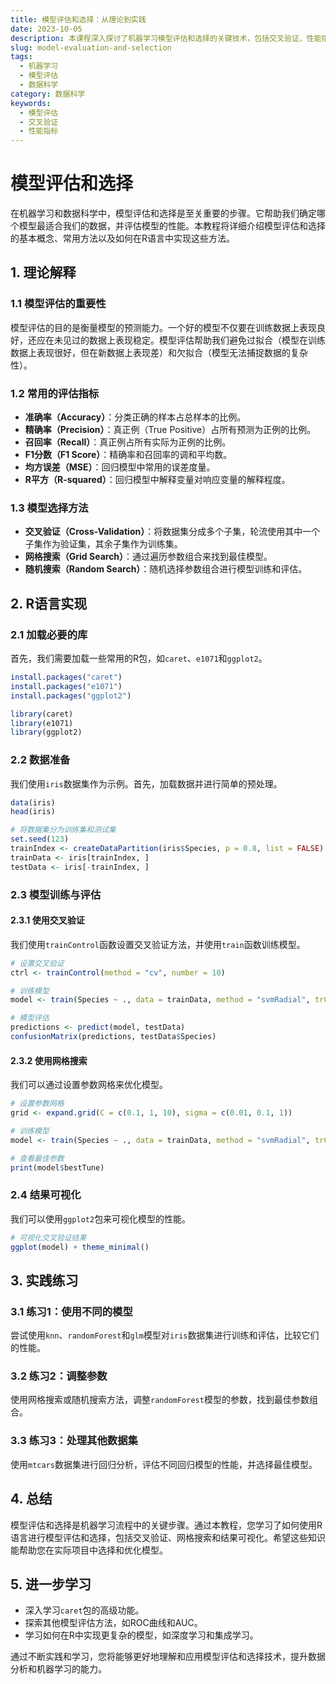 ```yaml
---
title: 模型评估和选择：从理论到实践
date: 2023-10-05
description: 本课程深入探讨了机器学习模型评估和选择的关键技术，包括交叉验证、性能指标和模型选择策略，帮助你构建高效且准确的预测模型。
slug: model-evaluation-and-selection
tags:
  - 机器学习
  - 模型评估
  - 数据科学
category: 数据科学
keywords:
  - 模型评估
  - 交叉验证
  - 性能指标
---
```


# 模型评估和选择

在机器学习和数据科学中，模型评估和选择是至关重要的步骤。它帮助我们确定哪个模型最适合我们的数据，并评估模型的性能。本教程将详细介绍模型评估和选择的基本概念、常用方法以及如何在R语言中实现这些方法。

## 1. 理论解释

### 1.1 模型评估的重要性

模型评估的目的是衡量模型的预测能力。一个好的模型不仅要在训练数据上表现良好，还应在未见过的数据上表现稳定。模型评估帮助我们避免过拟合（模型在训练数据上表现很好，但在新数据上表现差）和欠拟合（模型无法捕捉数据的复杂性）。

### 1.2 常用的评估指标

- **准确率（Accuracy）**：分类正确的样本占总样本的比例。
- **精确率（Precision）**：真正例（True Positive）占所有预测为正例的比例。
- **召回率（Recall）**：真正例占所有实际为正例的比例。
- **F1分数（F1 Score）**：精确率和召回率的调和平均数。
- **均方误差（MSE）**：回归模型中常用的误差度量。
- **R平方（R-squared）**：回归模型中解释变量对响应变量的解释程度。

### 1.3 模型选择方法

- **交叉验证（Cross-Validation）**：将数据集分成多个子集，轮流使用其中一个子集作为验证集，其余子集作为训练集。
- **网格搜索（Grid Search）**：通过遍历参数组合来找到最佳模型。
- **随机搜索（Random Search）**：随机选择参数组合进行模型训练和评估。

## 2. R语言实现

### 2.1 加载必要的库

首先，我们需要加载一些常用的R包，如`caret`、`e1071`和`ggplot2`。

```r
install.packages("caret")
install.packages("e1071")
install.packages("ggplot2")

library(caret)
library(e1071)
library(ggplot2)
```

### 2.2 数据准备

我们使用`iris`数据集作为示例。首先，加载数据并进行简单的预处理。

```r
data(iris)
head(iris)

# 将数据集分为训练集和测试集
set.seed(123)
trainIndex <- createDataPartition(iris$Species, p = 0.8, list = FALSE)
trainData <- iris[trainIndex, ]
testData <- iris[-trainIndex, ]
```

### 2.3 模型训练与评估

#### 2.3.1 使用交叉验证

我们使用`trainControl`函数设置交叉验证方法，并使用`train`函数训练模型。

```r
# 设置交叉验证
ctrl <- trainControl(method = "cv", number = 10)

# 训练模型
model <- train(Species ~ ., data = trainData, method = "svmRadial", trControl = ctrl)

# 模型评估
predictions <- predict(model, testData)
confusionMatrix(predictions, testData$Species)
```

#### 2.3.2 使用网格搜索

我们可以通过设置参数网格来优化模型。

```r
# 设置参数网格
grid <- expand.grid(C = c(0.1, 1, 10), sigma = c(0.01, 0.1, 1))

# 训练模型
model <- train(Species ~ ., data = trainData, method = "svmRadial", trControl = ctrl, tuneGrid = grid)

# 查看最佳参数
print(model$bestTune)
```

### 2.4 结果可视化

我们可以使用`ggplot2`包来可视化模型的性能。

```r
# 可视化交叉验证结果
ggplot(model) + theme_minimal()
```

## 3. 实践练习

### 3.1 练习1：使用不同的模型

尝试使用`knn`、`randomForest`和`glm`模型对`iris`数据集进行训练和评估，比较它们的性能。

### 3.2 练习2：调整参数

使用网格搜索或随机搜索方法，调整`randomForest`模型的参数，找到最佳参数组合。

### 3.3 练习3：处理其他数据集

使用`mtcars`数据集进行回归分析，评估不同回归模型的性能，并选择最佳模型。

## 4. 总结

模型评估和选择是机器学习流程中的关键步骤。通过本教程，您学习了如何使用R语言进行模型评估和选择，包括交叉验证、网格搜索和结果可视化。希望这些知识能帮助您在实际项目中选择和优化模型。

## 5. 进一步学习

- 深入学习`caret`包的高级功能。
- 探索其他模型评估方法，如ROC曲线和AUC。
- 学习如何在R中实现更复杂的模型，如深度学习和集成学习。

通过不断实践和学习，您将能够更好地理解和应用模型评估和选择技术，提升数据分析和机器学习的能力。